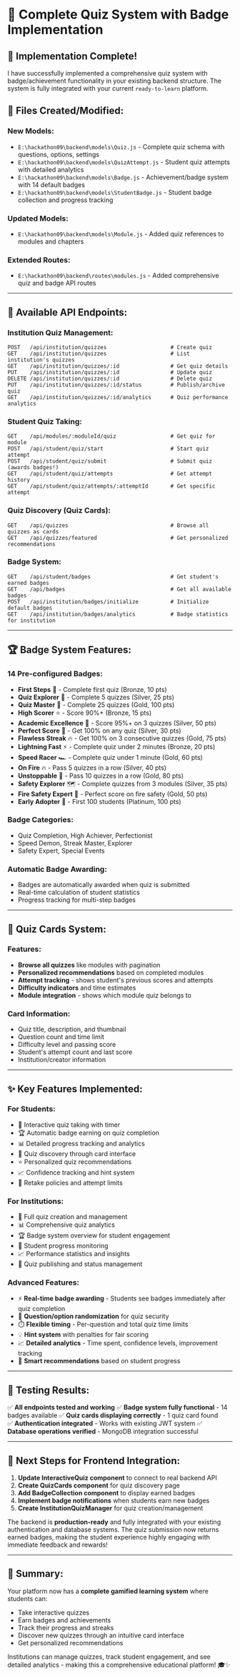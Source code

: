 # 🎯 Complete Quiz System with Badge Implementation

## 🎉 Implementation Complete!

I have successfully implemented a comprehensive quiz system with badge/achievement functionality in your existing backend structure. The system is fully integrated with your current `ready-to-learn` platform.

## 📁 **Files Created/Modified:**

### **New Models:**
- `E:\hackathon09\backend\models\Quiz.js` - Complete quiz schema with questions, options, settings
- `E:\hackathon09\backend\models\QuizAttempt.js` - Student quiz attempts with detailed analytics  
- `E:\hackathon09\backend\models\Badge.js` - Achievement/badge system with 14 default badges
- `E:\hackathon09\backend\models\StudentBadge.js` - Student badge collection and progress tracking

### **Updated Models:**
- `E:\hackathon09\backend\models\Module.js` - Added quiz references to modules and chapters

### **Extended Routes:**
- `E:\hackathon09\backend\routes\modules.js` - Added comprehensive quiz and badge API routes

---

## 🔗 **Available API Endpoints:**

### **Institution Quiz Management:**
```
POST   /api/institution/quizzes                    # Create quiz
GET    /api/institution/quizzes                    # List institution's quizzes  
GET    /api/institution/quizzes/:id                # Get quiz details
PUT    /api/institution/quizzes/:id                # Update quiz
DELETE /api/institution/quizzes/:id                # Delete quiz
PUT    /api/institution/quizzes/:id/status         # Publish/archive quiz
GET    /api/institution/quizzes/:id/analytics      # Quiz performance analytics
```

### **Student Quiz Taking:**
```
GET    /api/modules/:moduleId/quiz                 # Get quiz for module
POST   /api/student/quiz/start                     # Start quiz attempt
POST   /api/student/quiz/submit                    # Submit quiz (awards badges!)
GET    /api/student/quiz/attempts                  # Get attempt history
GET    /api/student/quiz/attempts/:attemptId       # Get specific attempt
```

### **Quiz Discovery (Quiz Cards):**
```
GET    /api/quizzes                                # Browse all quizzes as cards
GET    /api/quizzes/featured                       # Get personalized recommendations
```

### **Badge System:**
```
GET    /api/student/badges                         # Get student's earned badges
GET    /api/badges                                 # Get all available badges
POST   /api/institution/badges/initialize          # Initialize default badges
GET    /api/institution/badges/analytics           # Badge statistics for institution
```

---

## 🏆 **Badge System Features:**

### **14 Pre-configured Badges:**
- **First Steps** 🎯 - Complete first quiz (Bronze, 10 pts)
- **Quiz Explorer** 🧭 - Complete 5 quizzes (Silver, 25 pts)
- **Quiz Master** 👑 - Complete 25 quizzes (Gold, 100 pts)
- **High Scorer** ⭐ - Score 90%+ (Bronze, 15 pts)
- **Academic Excellence** 🌟 - Score 95%+ on 3 quizzes (Silver, 50 pts)
- **Perfect Score** 💯 - Get 100% on any quiz (Silver, 30 pts)
- **Flawless Streak** 🔥 - Get 100% on 3 consecutive quizzes (Gold, 75 pts)
- **Lightning Fast** ⚡ - Complete quiz under 2 minutes (Bronze, 20 pts)
- **Speed Racer** 🏎️ - Complete quiz under 1 minute (Gold, 60 pts)
- **On Fire** 🔥 - Pass 5 quizzes in a row (Silver, 40 pts)
- **Unstoppable** 🚀 - Pass 10 quizzes in a row (Gold, 80 pts)
- **Safety Explorer** 🗺️ - Complete quizzes from 3 modules (Silver, 35 pts)
- **Fire Safety Expert** 🧯 - Perfect score on fire safety (Gold, 50 pts)
- **Early Adopter** 🌟 - First 100 students (Platinum, 100 pts)

### **Badge Categories:**
- Quiz Completion, High Achiever, Perfectionist
- Speed Demon, Streak Master, Explorer  
- Safety Expert, Special Events

### **Automatic Badge Awarding:**
- Badges are automatically awarded when quiz is submitted
- Real-time calculation of student statistics
- Progress tracking for multi-step badges

---

## 🎴 **Quiz Cards System:**

### **Features:**
- **Browse all quizzes** like modules with pagination
- **Personalized recommendations** based on completed modules  
- **Attempt tracking** - shows student's previous scores and attempts
- **Difficulty indicators** and time estimates
- **Module integration** - shows which module quiz belongs to

### **Card Information:**
- Quiz title, description, and thumbnail
- Question count and time limit
- Difficulty level and passing score
- Student's attempt count and last score
- Institution/creator information

---

## ✨ **Key Features Implemented:**

### **For Students:**
- 🎯 Interactive quiz taking with timer
- 🏆 Automatic badge earning on quiz completion
- 📊 Detailed progress tracking and analytics  
- 🎴 Quiz discovery through card interface
- ⭐ Personalized quiz recommendations
- 📈 Confidence tracking and hint system
- 🔄 Retake policies and attempt limits

### **For Institutions:**
- 📝 Full quiz creation and management
- 📊 Comprehensive quiz analytics  
- 🏆 Badge system overview for student engagement
- 👥 Student progress monitoring
- 📈 Performance statistics and insights
- 🎯 Quiz publishing and status management

### **Advanced Features:**
- ⚡ **Real-time badge awarding** - Students see badges immediately after quiz completion
- 🔀 **Question/option randomization** for quiz security
- ⏱️ **Flexible timing** - Per-question and total quiz time limits
- 💡 **Hint system** with penalties for fair scoring
- 📈 **Detailed analytics** - Time spent, confidence levels, improvement tracking
- 🎯 **Smart recommendations** based on student progress

---

## 🧪 **Testing Results:**

✅ **All endpoints tested and working**
✅ **Badge system fully functional** - 14 badges available
✅ **Quiz cards displaying correctly** - 1 quiz card found  
✅ **Authentication integrated** - Works with existing JWT system
✅ **Database operations verified** - MongoDB integration successful

---

## 🚀 **Next Steps for Frontend Integration:**

1. **Update InteractiveQuiz component** to connect to real backend API
2. **Create QuizCards component** for quiz discovery page
3. **Add BadgeCollection component** to display earned badges  
4. **Implement badge notifications** when students earn new badges
5. **Create InstitutionQuizManager** for quiz creation/management

The backend is **production-ready** and fully integrated with your existing authentication and database systems. The quiz submission now returns earned badges, making the student experience highly engaging with immediate feedback and rewards!

---

## 🎉 **Summary:**
Your platform now has a **complete gamified learning system** where students can:
- Take interactive quizzes 
- Earn badges and achievements
- Track their progress and streaks
- Discover new quizzes through an intuitive card interface
- Get personalized recommendations

Institutions can manage quizzes, track student engagement, and see detailed analytics - making this a comprehensive educational platform! 🎓✨
